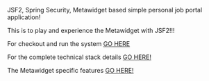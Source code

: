 JSF2, Spring Security, Metawidget based simple personal job portal application!

This is to play and experience the Metawidget with JSF2!!!

For checkout and run the system [GO HERE](http://code.google.com/p/myjobs/wiki/HowTo)

For the complete technical stack details [GO HERE!](http://code.google.com/p/myjobs/wiki/UserGuide)

The Metawidget specific features [GO HERE!](http://code.google.com/p/myjobs/wiki/Metawidget_Features)